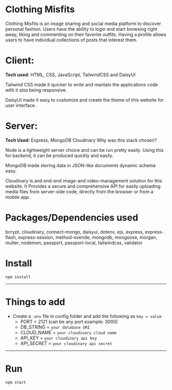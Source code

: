 # Clothing Misfits
Clothing Misfits is an image sharing and social media platform to discover personal fashion. Users have the ability to login and start browsing right away, liking and commenting on their favorite outfits. Having a profile allows users to have individual collections of posts that interest them. 

# Client:
**Tech used**: HTML, CSS, JavaScript, TailwindCSS and DaisyUI

Tailwind CSS made it quicker to write and mantain the applications code with it also being responsive. 

DaisyUI made it easy to customize and create the theme of this website for user interface. 

# Server: 
**Tech Used**: Express, MongoDB Cloudinary
Why was this stack chosen?

Node is a lightweight server choice and can be run pretty easily. Using this for backend, it can be produced quickly and easily. 

MongoDB made storing data in JSON-like documents dynamic schema easy. 

Cloudinary is and end-end image-and video-management solution for this website. It Provides a secure and comprehensive API for easily uploading media files from server-side code, directly from the browser or from a mobile app. 

# Packages/Dependencies used
bcrypt, cloudinary, connect-mongo, daisyui, dotenv, ejs, express, express-flash, express-session, method-overide, mongodb, mongoose, morgan, multer, nodemon, passport, passport-local, tailwindcss, validator

# Install

`npm install`

---

# Things to add

- Create a `.env` file in config folder and add the following as `key = value`
  - PORT = 2121 (can be any port example: 3000)
  - DB_STRING = `your database URI`
  - CLOUD_NAME = `your cloudinary cloud name`
  - API_KEY = `your cloudinary api key`
  - API_SECRET = `your cloudinary api secret`

---

# Run

`npm start`
